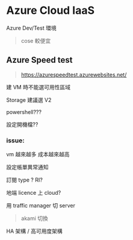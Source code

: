 # Azure Cloud IaaS

Azure Dev/Test 環境
> cose 較便宜

## Azure Speed test
> https://azurespeedtest.azurewebsites.net/

建 VM 時不能選可用性區域

Storage 建議選 V2

powershell???

設定開機檔??

### issue:

vm 越來越多 成本越來越高

設定帳單異常通知

訂閱 type ? RI?

地端 licence 上 cloud?

用 traffic manager 切 server

> akami 切換

HA 架構 / 高可用度架構
